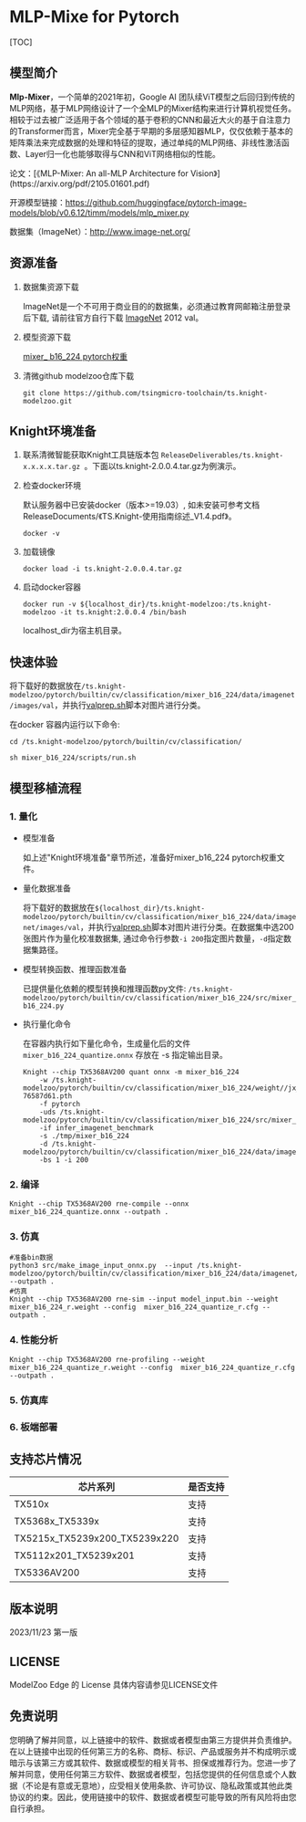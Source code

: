 # MLP-Mixe for Pytorch

<!--命名规则 {model_name}-{dataset}-{framework}-->

[TOC]

## 模型简介

**Mlp-Mixer**，一个简单的2021年初，Google AI 团队续ViT模型之后回归到传统的MLP网络，基于MLP网络设计了一个全MLP的Mixer结构来进行计算机视觉任务。相较于过去被广泛适用于各个领域的基于卷积的CNN和最近大火的基于自注意力的Transformer而言，Mixer完全基于早期的多层感知器MLP，仅仅依赖于基本的矩阵乘法来完成数据的处理和特征的提取，通过单纯的MLP网络、非线性激活函数、Layer归一化也能够取得与CNN和ViT网络相似的性能。

<!--可选-->论文：[《MLP-Mixer: An all-MLP Architecture for Vision》](https://arxiv.org/pdf/2105.01601.pdf)

开源模型链接：https://github.com/huggingface/pytorch-image-models/blob/v0.6.12/timm/models/mlp_mixer.py

数据集（ImageNet）：http://www.image-net.org/

## 资源准备

1. 数据集资源下载

	ImageNet是一个不可用于商业目的的数据集，必须通过教育网邮箱注册登录后下载, 请前往官方自行下载 [ImageNet](http://image-net.org/)  2012 val。

2. 模型资源下载

	[mixer_ b16_224 pytorch权重](https://github.com/rwightman/pytorch-image-models/releases/download/v0.1-vitjx/jx_mixer_b16_224-76587d61.pth)

3. 清微github modelzoo仓库下载

	```git clone https://github.com/tsingmicro-toolchain/ts.knight-modelzoo.git```

## Knight环境准备

1. 联系清微智能获取Knight工具链版本包 ```ReleaseDeliverables/ts.knight-x.x.x.x.tar.gz ```。下面以ts.knight-2.0.0.4.tar.gz为例演示。

2. 检查docker环境

	​默认服务器中已安装docker（版本>=19.03）, 如未安装可参考文档ReleaseDocuments/《TS.Knight-使用指南综述_V1.4.pdf》。
	
	```
	docker -v   
	```

3. 加载镜像
	
	```
	docker load -i ts.knight-2.0.0.4.tar.gz
	```

4. 启动docker容器

	```
	docker run -v ${localhost_dir}/ts.knight-modelzoo:/ts.knight-modelzoo -it ts.knight:2.0.0.4 /bin/bash
	```
	
	localhost_dir为宿主机目录。

## 快速体验
将下载好的数据放在`/ts.knight-modelzoo/pytorch/builtin/cv/classification/mixer_b16_224/data/imagenet/images/val`，并执行[valprep.sh](https://pan.baidu.com/s/12j74t9xiHWHiVD-pDILBng?pwd=li7r)脚本对图片进行分类。

在docker 容器内运行以下命令:

```
cd /ts.knight-modelzoo/pytorch/builtin/cv/classification/
```

```
sh mixer_b16_224/scripts/run.sh
```

## 模型移植流程

### 1. 量化

-   模型准备
	
	如上述"Knight环境准备"章节所述，准备好mixer_b16_224 pytorch权重文件。
	

-   量化数据准备

    将下载好的数据放在`${localhost_dir}/ts.knight-modelzoo/pytorch/builtin/cv/classification/mixer_b16_224/data/imagenet/images/val`，并执行[valprep.sh](https://pan.baidu.com/s/1rAOzMAZhlN6sCvJMoBQROg?pwd=u2np)脚本对图片进行分类。在数据集中选200张图片作为量化校准数据集, 通过命令行参数```-i 200```指定图片数量，```-d```指定数据集路径。

-   模型转换函数、推理函数准备
	
	已提供量化依赖的模型转换和推理函数py文件: ```/ts.knight-modelzoo/pytorch/builtin/cv/classification/mixer_b16_224/src/mixer_b16_224.py```

-   执行量化命令

	在容器内执行如下量化命令，生成量化后的文件 `mixer_b16_224_quantize.onnx` 存放在 -s 指定输出目录。

    	Knight --chip TX5368AV200 quant onnx -m mixer_b16_224
    		-w /ts.knight-modelzoo/pytorch/builtin/cv/classification/mixer_b16_224/weight//jx_mixer_b16_224-76587d61.pth 
    		-f pytorch 
    		-uds /ts.knight-modelzoo/pytorch/builtin/cv/classification/mixer_b16_224/src/mixer_b16_224.py 
    		-if infer_imagenet_benchmark 
			-s ./tmp/mixer_b16_224 
    		-d /ts.knight-modelzoo/pytorch/builtin/cv/classification/mixer_b16_224/data/imagenet/images/val 
    		-bs 1 -i 200


### 2. 编译


    Knight --chip TX5368AV200 rne-compile --onnx mixer_b16_224_quantize.onnx --outpath .


### 3. 仿真

    #准备bin数据
    python3 src/make_image_input_onnx.py  --input /ts.knight-modelzoo/pytorch/builtin/cv/classification/mixer_b16_224/data/imagenet/images/val/n07749582 --outpath .
    #仿真
    Knight --chip TX5368AV200 rne-sim --input model_input.bin --weight mixer_b16_224_r.weight --config  mixer_b16_224_quantize_r.cfg --outpath .

### 4. 性能分析

```
Knight --chip TX5368AV200 rne-profiling --weight mixer_b16_224_quantize_r.weight --config  mixer_b16_224_quantize_r.cfg --outpath .
```

### 5. 仿真库

### 6. 板端部署



## 支持芯片情况

| 芯片系列                                          | 是否支持 |
| ------------------------------------------------ | ------- |
| TX510x                                           | 支持     |
| TX5368x_TX5339x                                  | 支持     |
| TX5215x_TX5239x200_TX5239x220 | 支持     |
| TX5112x201_TX5239x201                            | 支持     |
| TX5336AV200                                      | 支持     |



## 版本说明

2023/11/23  第一版



## LICENSE

ModelZoo Edge 的 License 具体内容请参见LICENSE文件

## 免责说明

您明确了解并同意，以上链接中的软件、数据或者模型由第三方提供并负责维护。在以上链接中出现的任何第三方的名称、商标、标识、产品或服务并不构成明示或暗示与该第三方或其软件、数据或模型的相关背书、担保或推荐行为。您进一步了解并同意，使用任何第三方软件、数据或者模型，包括您提供的任何信息或个人数据（不论是有意或无意地），应受相关使用条款、许可协议、隐私政策或其他此类协议的约束。因此，使用链接中的软件、数据或者模型可能导致的所有风险将由您自行承担。



